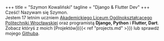 +++
title = "Szymon Kowaliński"
tagline = "Django & Flutter Dev"
+++
Cześć! Nazywam się Szymon.  
Jestem 17 letnim uczniem [Akademickiego Liceum Ogólnokształcącego Politechniki Wrocławskiej](https://liceum.pwr.edu.pl) oraz programistą **Django, Python** i **Flutter, Dart**. Zobacz któryś z moich [Projektów]({{< ref "projects.md" >}}) 
lub sprawdź mojego [Githuba](https://github.com/Simon-the-Shark).